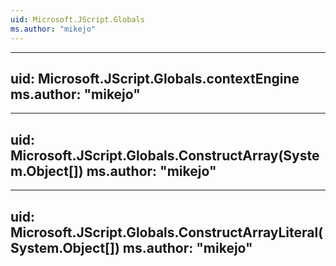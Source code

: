 ```yaml
---
uid: Microsoft.JScript.Globals
ms.author: "mikejo"
---
```


---
uid: Microsoft.JScript.Globals.contextEngine
ms.author: "mikejo"
---

---
uid: Microsoft.JScript.Globals.ConstructArray(System.Object[])
ms.author: "mikejo"
---

---
uid: Microsoft.JScript.Globals.ConstructArrayLiteral(System.Object[])
ms.author: "mikejo"
---
